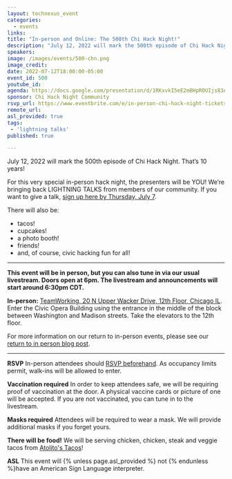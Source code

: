 ```yaml
---
layout: technexus_event
categories:
  - events
links: 
title: "In-person and Online: The 500th Chi Hack Night!"
description: "July 12, 2022 will mark the 500th episode of Chi Hack Night. That’s 10 years! For this very special in-person hack night, the presenters will be YOU! We’re bringing back LIGHTNING TALKS from members of our community."
speakers:
image: /images/events/500-chn.png
image_credit: 
date: 2022-07-12T18:00:00-05:00
event_id: 500
youtube_id: 
agenda: https://docs.google.com/presentation/d/1RKxvkI5eE2mBHpROUIjs83Aeh9-DnUATEUSDPDuCADc/edit#slide=id.g87845b9417_1_0
sponsor: Chi Hack Night Community
rsvp_url: https://www.eventbrite.com/e/in-person-chi-hack-night-tickets-207988107027
remote_url: 
asl_provided: true
tags: 
 - 'lightning talks'
published: true

---
```


July 12, 2022 will mark the 500th episode of Chi Hack Night. That’s 10 years!

For this very special in-person hack night, the presenters will be YOU! We’re bringing back LIGHTNING TALKS from members of our community. If you want to give a talk, [sign up here by Thursday, July 7](https://forms.gle/Au4kSihFU6qfWF3B7).

There will also be:

- tacos!
- cupcakes!
- a photo booth!
- friends!
- and, of course, civic hacking fun for all!

---

**This event will be in person, but you can also tune in via our usual livestream. Doors open at 6pm. The livestream and announcements will start around 6:30pm CDT.**

**In-person:** <a href='https://www.google.com/maps/place/TechNexus+Venture+Collaborative/@41.8835673,-87.6394085,17z/data=!3m1!4b1!4m5!3m4!1s0x880e2d5be57f04c5:0xa87e47e177660090!8m2!3d41.8835673!4d-87.6372198'>TeamWorking, 20 N Upper Wacker Drive, 12th Floor, Chicago IL</a>. Enter the Civic Opera Building using the entrance in the middle of the block between Washington and Madison streets. Take the elevators to the 12th floor.

For more information on our return to in-person events, please see our [return to in person blog post](/blog/2021/11/09/2021-return-to-in-person.html). 

---

**RSVP** In-person attendees should [RSVP beforehand]({{page.rsvp_url}}). As occupancy limits permit, walk-ins will be allowed to enter.

**Vaccination required** In order to keep attendees safe, we will be requiring proof of vaccination at the door. A physical vaccine cards or picture of one will be accepted. If you are not vaccinated, you can tune in to the livestream.

**Masks required** Attendees will be required to wear a mask. We will provide additional masks if you forget yours.

**There will be food!** We will be serving chicken, chicken, steak and veggie tacos from [Atolito's Tacos](https://atolito.com/restaurant/625/Atolito)!

**ASL** This event will {% unless page.asl_provided %} not {% endunless %}have an American Sign Language interpreter.
